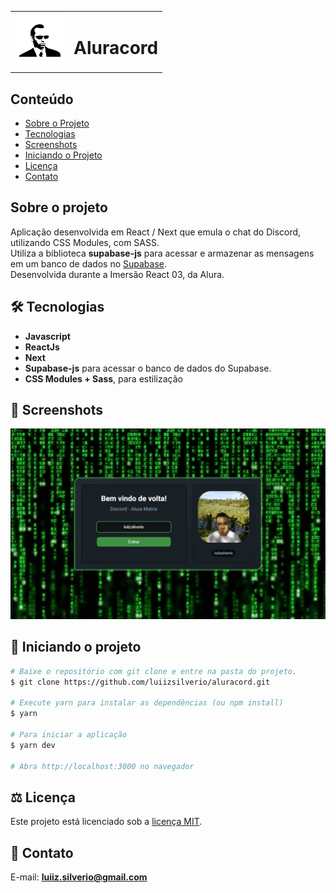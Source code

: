<table>
  <tr>
    <td><img src="https://github.com/luiizsilverio/aluracord/blob/main/public/smith.jpg" style="width: 80px" /></td>    
    <td><h1>Aluracord</h1></td>
  </tr>
</table>

## Conteúdo
* [Sobre o Projeto](#sobre-o-projeto)
* [Tecnologias](#hammer_and_wrench-tecnologias)
* [Screenshots](#camera_flash-screenshots)
* [Iniciando o Projeto](#car-Iniciando-o-projeto)
* [Licença](#balance_scale-licença)
* [Contato](#email-contato)

## Sobre o projeto
Aplicação desenvolvida em React / Next que emula o chat do Discord, utilizando CSS Modules, com SASS.<br />
Utiliza a biblioteca __supabase-js__ para acessar e armazenar as mensagens em um banco de dados no [Supabase](https://supabase.com).<br />
Desenvolvida durante a Imersão React 03, da Alura.
  
## :hammer_and_wrench: Tecnologias
* __Javascript__
* __ReactJs__
* __Next__
* __Supabase-js__ para acessar o banco de dados do Supabase.
* __CSS Modules + Sass__, para estilização

## :camera_flash: Screenshots
![](https://github.com/luiizsilverio/aluracord/blob/main/public/aluracord.gif)


## :car: Iniciando o projeto
```bash
# Baixe o repositório com git clone e entre na pasta do projeto.
$ git clone https://github.com/luiizsilverio/aluracord.git

# Execute yarn para instalar as dependências (ou npm install)
$ yarn

# Para iniciar a aplicação
$ yarn dev

# Abra http://localhost:3000 no navegador
```

## :balance_scale: Licença
Este projeto está licenciado sob a [licença MIT](LICENSE).

## :email: Contato

E-mail: [**luiiz.silverio@gmail.com**](mailto:luiiz.silverio@gmail.com)
